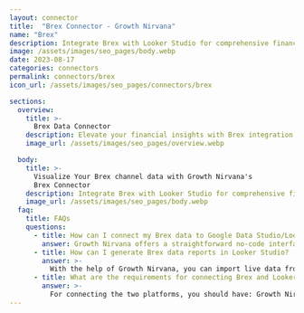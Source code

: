 ```yaml
---
layout: connector
title:  "Brex Connector - Growth Nirvana"
name: "Brex"
description: Integrate Brex with Looker Studio for comprehensive financial analytics that drive financial excellence.
image: /assets/images/seo_pages/body.webp
date: 2023-08-17
categories: connectors
permalink: connectors/brex
icon_url: /assets/images/seo_pages/connectors/brex

sections:
  overview:
    title: >-
      Brex Data Connector
    description: Elevate your financial insights with Brex integration. Seamlessly merge Brex's financial data with Looker Studio's analytical capabilities, unlocking insights that power financial decisions, expenses, and growth strategies.
    image_url: /assets/images/seo_pages/overview.webp

  body:
    title: >-
      Visualize Your Brex channel data with Growth Nirvana's
      Brex Connector
    description: Integrate Brex with Looker Studio for comprehensive financial analytics that drive financial excellence.
    image_url: /assets/images/seo_pages/body.webp
  faq:
    title: FAQs
    questions:
      - title: How can I connect my Brex data to Google Data Studio/Looker Studio?
        answer: Growth Nirvana offers a straightforward no-code interface to connect to Brex data sources.
      - title: How can I generate Brex data reports in Looker Studio?
        answer: >-
          With the help of Growth Nirvana, you can import live data from Brex into Looker Studio. These data can be viewed in charts, tables, and dashboards to generate branded reports that can be shared instantly.
      - title: What are the requirements for connecting Brex and Looker Studio?
        answer: >-
          For connecting the two platforms, you should have: Growth Nirvana Account and Brex Ads Account
---
```

